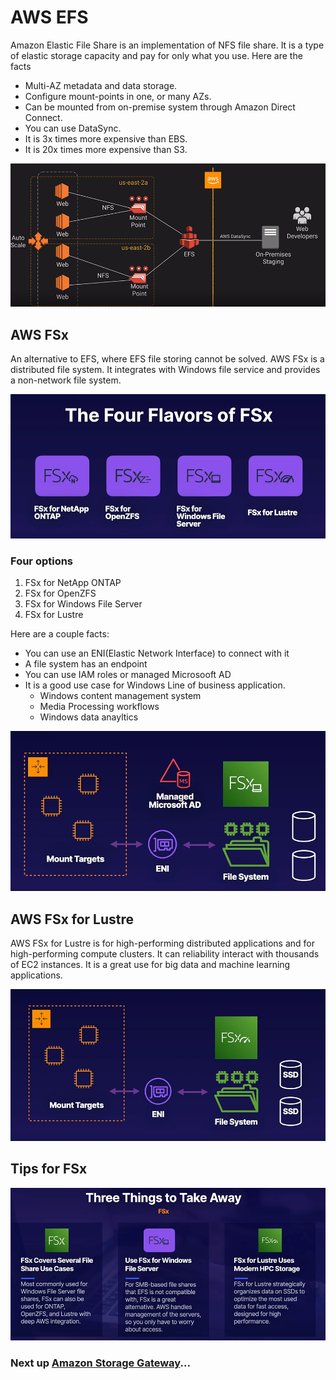 # AWS EFS

Amazon Elastic File Share is an implementation of NFS file share. It is a type of elastic storage capacity and pay for only what you use. Here are the facts

- Multi-AZ metadata and data storage.
- Configure mount-points in one, or many AZs.
- Can be mounted from on-premise system through Amazon Direct Connect.
- You can use DataSync.
- It is 3x times more expensive than EBS.
- It is 20x times more expensive than S3.

![EFS](../../assets/amazon-elastic-file-service.png)

## AWS FSx

An alternative to EFS, where EFS file storing cannot be solved. AWS FSx is a distributed file system. It integrates with Windows file service and provides a non-network file system.

![FSx](../../assets/fsx.png)

### Four options

1. FSx for NetApp ONTAP
2. FSx for OpenZFS
3. FSx for Windows File Server
4. FSx for Lustre

Here are a couple facts:

- You can use an ENI(Elastic Network Interface) to connect with it
- A file system has an endpoint
- You can use IAM roles or managed Microsooft AD
- It is a good use case for Windows Line of business application.
  - Windows content management system
  - Media Processing workflows
  - Windows data anayltics

![FSx Windows](../../assets/fsx-windows.png)

## AWS FSx for Lustre

AWS FSx for Lustre is for high-performing distributed applications and for high-performing compute clusters. It can reliability interact with thousands of EC2 instances. It is a great use for big data and machine learning applications.

![FSx Linux](../../assets/fsx-lustre.png)

## Tips for FSx

![FSx Tips](../../assets/fsx-takeaway.png)

### Next up [Amazon Storage Gateway](../amazon-storage-gateway/README.md)...